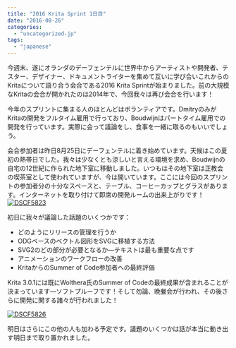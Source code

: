 ```yaml
---
title: "2016 Krita Sprint 1日目"
date: "2016-08-26"
categories: 
  - "uncategorized-jp"
tags: 
  - "japanese"
---
```


今週末、遂にオランダのデーフェンテルに世界中からアーティストや開発者、テスター、デザイナー、ドキュメントライターを集めて互いに学び合いこれからのKritaについて語り合う会合である2016 Krita Sprintが始まりました。前の大規模なKritaの会合が開かれたのは2014年で、今回我々は再び会合を行います！

今年のスプリントに集まる人のほとんどはボランティアです。DmitryのみがKritaの開発をフルタイム雇用で行っており、Boudwijnはパートタイム雇用での開発を行っています。実際に会って議論をし、食事を一緒に取るのもいいでしょう。

会合参加者は昨日8月25日にデーフェンテルに着き始めています。天候はこの夏初の熱帯日でした。我々は少なくとも涼しいと言える環境を求め、Boudwijnの自宅の12世紀に作られた地下室に移動しました。いつもはその地下室は正教会の喫茶室として使われていますが、今は開いています。ここには今回のスプリントの参加者分の十分なスペースと、テーブル、コーヒーカップとグラスがあります。インターネットを取り付けて即席の開発ルームの出来上がりです！[![DSCF5823](/images/posts/2016/DSCF5823-1024x768.jpg)](/images/posts/2016/DSCF5823.jpg)

初日に我々が議論した話題のいくつかです：

- どのようにリリースの管理を行うか
- ODGベースのベクトル図形をSVGに移植する方法
- SVG2のどの部分が必要となるか―テキストは最も重要な点です
- アニメーションのワークフローの改善
- KritaからのSummer of Code参加者への最終評価

Krita 3.0.1には既にWolthera氏のSummer of Codeの最終成果が含まれることが決まっています―ソフトプルーフです！そして勿論、晩餐会が行われ、その後さらに開発に関する諸々が行われました！

[![DSCF5826](/images/posts/2016/DSCF5826-1024x768.jpg)](/images/posts/2016/DSCF5826.jpg)

明日はさらにこの他の人も加わる予定です。議題のいくつかは話が本当に動き出す明日まで取り置かれました。
